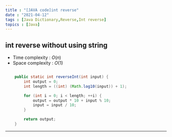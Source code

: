 ```yaml
---
title : "[JAVA code]int reverse"
date : "2021-04-12"
tags : [Java Dictionary,Reverse,Int reverse]
topics : [Java]
---
```


## int reverse without using string

- Time complexity : $O(n)$
- Space complexity : $O(1)$

```java

    public static int reverseInt(int input) {
        int output = 0;
        int length = ((int) (Math.log10(input)) + 1);

        for (int i = 0; i < length; ++i) {
            output = output * 10 + input % 10;
            input = input / 10;
        }

        return output;
    }
```
---